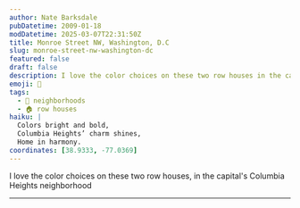 ```yaml
---
author: Nate Barksdale
pubDatetime: 2009-01-18
modDatetime: 2025-03-07T22:31:50Z
title: Monroe Street NW, Washington, D.C
slug: monroe-street-nw-washington-dc
featured: false
draft: false
description: I love the color choices on these two row houses in the capital's Columbia Heights neighborhood.
emoji: 🎨
tags:
  - 🌆 neighborhoods
  - 🏠 row houses
haiku: |
  Colors bright and bold,  
  Columbia Heights’ charm shines,  
  Home in harmony.
coordinates: [38.9333, -77.0369]
---
```


I love the color choices on these two row houses, in the capital's Columbia Heights neighborhood

---
